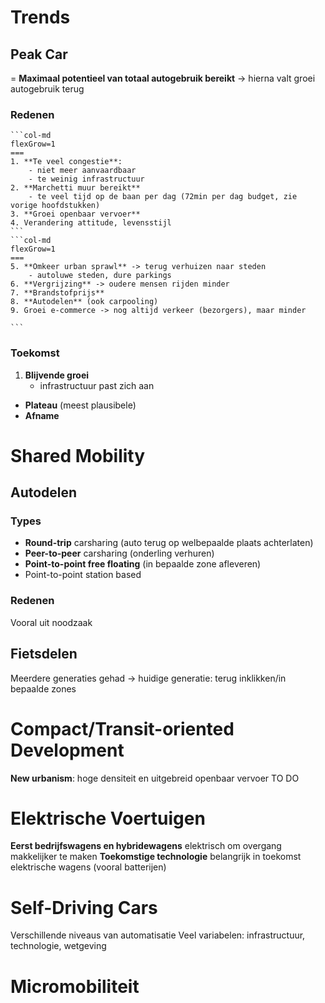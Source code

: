 # Trends
## Peak Car
= **Maximaal potentieel van totaal autogebruik bereikt**
-> hierna valt groei autogebruik terug
### Redenen
````col
```col-md
flexGrow=1
===
1. **Te veel congestie**:
	- niet meer aanvaardbaar 
	- te weinig infrastructuur
2. **Marchetti muur bereikt**
	- te veel tijd op de baan per dag (72min per dag budget, zie vorige hoofdstukken)
3. **Groei openbaar vervoer**
4. Verandering attitude, levensstijl
```
```col-md
flexGrow=1
===
5. **Omkeer urban sprawl** -> terug verhuizen naar steden
	- autoluwe steden, dure parkings
6. **Vergrijzing** -> oudere mensen rijden minder
7. **Brandstofprijs**
8. **Autodelen** (ook carpooling)
9. Groei e-commerce -> nog altijd verkeer (bezorgers), maar minder

```
````
### Toekomst
1. **Blijvende groei** 
	- infrastructuur past zich aan
- **Plateau** (meest plausibele)
- **Afname**
# Shared Mobility
## Autodelen
### Types
- **Round-trip** carsharing (auto terug op welbepaalde plaats achterlaten)
- **Peer-to-peer** carsharing (onderling verhuren)
- **Point-to-point free floating** (in bepaalde zone afleveren)
- Point-to-point station based
### Redenen
Vooral uit noodzaak
## Fietsdelen
Meerdere generaties gehad
-> huidige generatie: terug inklikken/in bepaalde zones
# Compact/Transit-oriented Development
**New urbanism**: hoge densiteit en uitgebreid openbaar vervoer
TO DO
# Elektrische Voertuigen
**Eerst bedrijfswagens en hybridewagens** elektrisch om overgang makkelijker te maken
**Toekomstige technologie** belangrijk in toekomst elektrische wagens (vooral batterijen)
# Self-Driving Cars
Verschillende niveaus van automatisatie
Veel variabelen: infrastructuur, technologie, wetgeving
# Micromobiliteit
